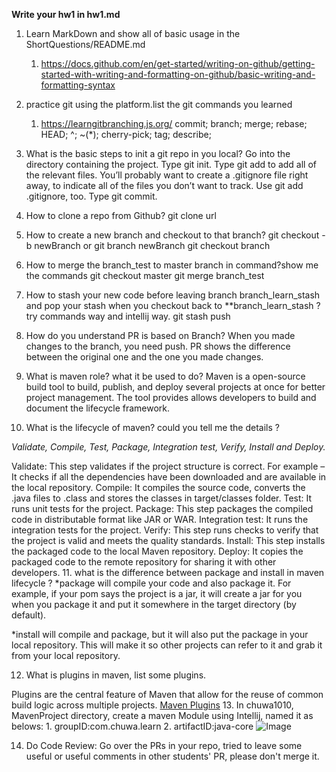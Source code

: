 **Write your hw1 in hw1.md**
1. Learn MarkDown and show all of basic usage in the ShortQuestions/README.md
	1. https://docs.github.com/en/get-started/writing-on-github/getting-started-with-writing-and-formatting-on-github/basic-writing-and-formatting-syntax
2. practice git using the platform.list the git commands you learned
	1. https://learngitbranching.js.org/
	commit; branch; merge; rebase; HEAD; ^; ~(*); cherry-pick; tag; describe; 
3. What is the basic steps to init a git repo in you local?
	Go into the directory containing the project.
	Type git init.
	Type git add to add all of the relevant files.
	You’ll probably want to create a .gitignore file right away, to indicate all of the files you don’t want to track. Use git add .gitignore, too.
	Type git commit.

4. How to clone a repo from Github?
	git clone url
5. How to create a new branch and checkout to that branch?
	git checkout -b newBranch
	or
	git branch newBranch
	git checkout branch
6. How to merge the branch_test to master branch in command?show me the commands
	git checkout master
	git merge branch_test
7. How to stash your new code before leaving branch branch_learn_stash and pop your stash when you checkout back to **branch_learn_stash ? try commands way and intellij way.
  git stash push
8. How do you understand PR is based on Branch?
  When you made changes to the branch, you need push. PR shows the difference between the original one and the one you made changes.
9. What is maven role? what it be used to do?
  Maven is a open-source build tool to build, publish, and deploy several projects at once for better project management. The tool provides allows developers to build and document the lifecycle framework. 
10. What is the lifecycle of maven? could you tell me the details ?

  *Validate, Compile, Test, Package, Integration test, Verify, Install and Deploy.*
  
  Validate: This step validates if the project structure is correct. For example – It checks if all the dependencies have been downloaded and are available in the local repository.
  Compile: It compiles the source code, converts the .java files to .class and stores the classes in target/classes folder.
  Test: It runs unit tests for the project.
  Package: This step packages the compiled code in distributable format like JAR or WAR.
  Integration test: It runs the integration tests for the project.
  Verify: This step runs checks to verify that the project is valid and meets the quality standards.
  Install: This step installs the packaged code to the local Maven repository.
  Deploy: It copies the packaged code to the remote repository for sharing it with other developers.
11. what is the difference between package and install in maven lifecycle ?
  *package will compile your code and also package it. For example, if your pom says the project is a jar, it will create a jar for you when you package it and put it somewhere in the target directory (by default).

  *install will compile and package, but it will also put the package in your local repository. This will make it so other projects can refer to it and grab it from your local repository.

12. What is plugins in maven, list some plugins.

  Plugins are the central feature of Maven that allow for the reuse of common build logic across multiple projects. 
  [Maven Plugins](https://maven.apache.org/plugins/)
13. In chuwa1010, MavenProject directory, create a maven Module using Intellij, named it as belows:
	1. groupID:com.chuwa.learn
	2. artifactID:java-core
  ![Image](https://user-images.githubusercontent.com/78085774/195385247-886c65f2-5a02-4c1c-b682-c113e12ee437.jpg)



14. Do Code Review: Go over the PRs in your repo, tried to leave some useful or useful comments in other
students' PR, please don't merge it.
